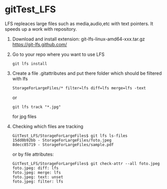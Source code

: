 # gitTest_LFS

LFS repleaces large files such as media,audio,etc with text pointers.
It speeds up a work with repository.
1. Download and install extension: git-lfs-linux-amd64-xxx.tar.gz
	https://git-lfs.github.com/
2. Go to your repo where you want to use LFS
	```
	git lfs install
	```
3. Create a file .gitattributes and put there folder which should be filtered with lfs
	```
	StorageForLargeFiles/* filter=lfs diff=lfs merge=lfs -text
	```
	or
	```
	git lfs track "*.jpg"
	```
	for jpg files
	
4. Checking which files are tracking
	```
	GitTest_LFS/StorageForLargeFiles$ git lfs ls-files
	15dd0b92bb - StorageForLargeFiles/foto.jpeg
	8decc85719 - StorageForLargeFiles/sample.pdf
	```
	or by file attributes:
	```
	GitTest_LFS/StorageForLargeFiles$ git check-attr --all foto.jpeg
	foto.jpeg: diff: lfs
	foto.jpeg: merge: lfs
	foto.jpeg: text: unset
	foto.jpeg: filter: lfs
	```